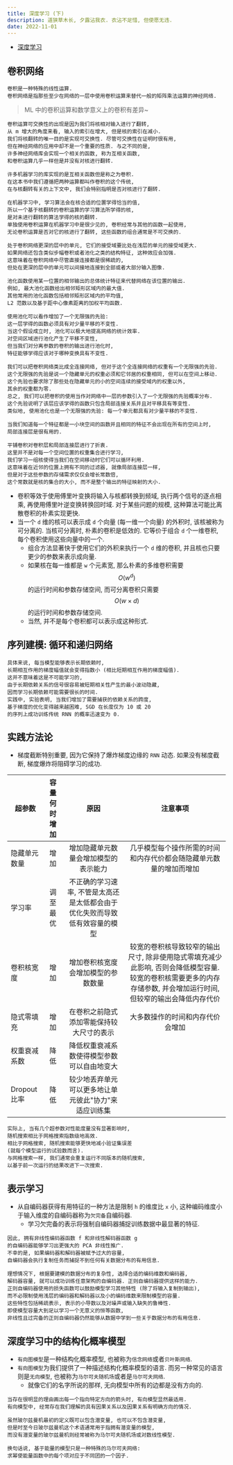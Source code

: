 ```yaml
---
title: 深度学习 (下)
description: 道狭草木长, 夕露沾我衣. 衣沾不足惜, 但使愿无违.
date: 2022-11-01
---
```


- [深度学习](https://book.douban.com/subject/27087503/)

## 卷积网络

```
卷积是一种特殊的线性运算.
卷积网络是指那些至少在网络的一层中使用卷积运算来替代一般的矩阵乘法运算的神经网络.
```

> ML 中的卷积运算和数学意义上的卷积有差异~

```
卷积运算可交换性的出现是因为我们将核相对输入进行了翻转,
从 m 增大的角度来看, 输入的索引在增大, 但是核的索引在减小.
我们将核翻转的唯一目的是实现可交换性. 尽管可交换性在证明时很有用,
但在神经网络的应用中却不是一个重要的性质. 与之不同的是,
许多神经网络库会实现一个相关的函数, 称为互相关函数,
和卷积运算几乎一样但是并没有对核进行翻转.

许多机器学习的库实现的是互相关函数但是称之为卷积.
在这本书中我们遵循把两种运算都叫作卷积的这个传统,
在与核翻转有关的上下文中, 我们会特别指明是否对核进行了翻转.
```

```
在机器学习中, 学习算法会在核合适的位置学得恰当的值,
所以一个基于核翻转的卷积运算的学习算法所学得的核,
是对未进行翻转的算法学得的核的翻转.
单独使用卷积运算在机器学习中是很少见的, 卷积经常与其他的函数一起使用,
无论卷积运算是否对它的核进行了翻转, 这些函数的组合通常是不可交换的.
```

```
处于卷积网络更深的层中的单元, 它们的接受域要比处在浅层的单元的接受域更大.
如果网络还包含类似步幅卷积或者池化之类的结构特征, 这种效应会加强.
这意味着在卷积网络中尽管直接连接都是很稀疏的,
但处在更深的层中的单元可以间接地连接到全部或者大部分输入图像.
```

```
池化函数使用某一位置的相邻输出的总体统计特征来代替网络在该位置的输出.
例如, 最大池化函数给出相邻矩形区域内的最大值.
其他常用的池化函数包括相邻矩形区域内的平均值,
L2 范数以及基于距中心像素距离的加权平均函数.
```

```
使用池化可以看作增加了一个无限强的先验:
这一层学得的函数必须具有对少量平移的不变性.
当这个假设成立时, 池化可以极大地提高网络的统计效率.
对空间区域进行池化产生了平移不变性,
但当我们对分离参数的卷积的输出进行池化时,
特征能够学得应该对于哪种变换具有不变性.
```

```
我们可以把卷积网络类比成全连接网络, 但对于这个全连接网络的权重有一个无限强的先验.
这个无限强的先验是说一个隐藏单元的权重必须和它邻居的权重相同, 但可以在空间上移动.
这个先验也要求除了那些处在隐藏单元的小的空间连续的接受域内的权重以外,
其余的权重都为零.
总之, 我们可以把卷积的使用当作对网络中一层的参数引入了一个无限强的先验概率分布.
这个先验说明了该层应该学得的函数只包含局部连接关系并且对平移具有等变性.
类似地, 使用池化也是一个无限强的先验: 每一个单元都具有对少量平移的不变性.
```

```
当我们知道每一个特征都是一小块空间的函数并且相同的特征不会出现在所有的空间上时,
局部连接层是很有用的.
```

```
平铺卷积对卷积层和局部连接层进行了折衷.
这里并不是对每一个空间位置的权重集合进行学习,
我们学习一组核使得当我们在空间移动时它们可以循环利用.
这意味着在近邻的位置上拥有不同的过滤器, 就像局部连接层一样,
但是对于这些参数的存储需求仅仅会增长常数倍,
这个常数就是核的集合的大小, 而不是整个输出的特征映射的大小.
```

- 卷积等效于使用傅里叶变换将输入与核都转换到频域, 执行两个信号的逐点相乘,
  再使用傅里叶逆变换转换回时域. 对于某些问题的规模,
  这种算法可能比离散卷积的朴素实现更快.
- 当一个 `d` 维的核可以表示成 `d` 个向量 (每一维一个向量) 的外积时,
  该核被称为可分离的. 当核可分离时, 朴素的卷积是低效的.
  它等价于组合 `d` 个一维卷积, 每个卷积使用这些向量中的一个.
  - 组合方法显著快于使用它们的外积来执行一个 `d` 维的卷积,
    并且核也只要更少的参数来表示成向量.
  - 如果核在每一维都是 `w` 个元素宽, 那么朴素的多维卷积需要
    $$ O(w^d) $$
    的运行时间和参数存储空间, 而可分离卷积只需要
    $$ O(w \times d) $$
    的运行时间和参数存储空间.
  - 当然, 并不是每个卷积都可以表示成这种形式.

## 序列建模: 循环和递归网络

```
具体来说, 每当模型能够表示长期依赖时,
长期相互作用的梯度幅值就会变得指数小 (相比短期相互作用的梯度幅值).
这并不意味着这是不可能学习的,
由于长期依赖关系的信号很容易被短期相关性产生的最小波动隐藏,
因而学习长期依赖可能需要很长的时间.
实践中, 实验表明, 当我们增加了需要捕获的依赖关系的跨度,
基于梯度的优化变得越来越困难, SGD 在长度仅为 10 或 20
的序列上成功训练传统 RNN 的概率迅速变为 0.
```

## 实践方法论

- 梯度截断特别重要, 因为它保持了爆炸梯度边缘的 `RNN` 动态.
  如果没有梯度截断, 梯度爆炸将阻碍学习的成功.

| 超参数 | 容量何时增加 | 原因 | 注意事项 |
|-------|:----------:|:---:|:-------:|
| 隐藏单元数量 | 增加 | 增加隐藏单元数量会增加模型的表示能力 | 几乎模型每个操作所需的时间和内存代价都会随隐藏单元数量的增加而增加 |
| 学习率 | 调至最优 | 不正确的学习速率, 不管是太高还是太低都会由于优化失败而导致低有效容量的模型 | |
| 卷积核宽度 | 增加 | 增加卷积核宽度会增加模型的参数数量 | 较宽的卷积核导致较窄的输出尺寸, 除非使用隐式零填充减少此影响, 否则会降低模型容量. 较宽的卷积核需要更多的内存存储参数, 并会增加运行时间, 但较窄的输出会降低内存代价 |
| 隐式零填充 | 增加 | 在卷积之前隐式添加零能保持较大尺寸的表示 | 大多数操作的时间和内存代价会增加 |
| 权重衰减系数 | 降低 | 降低权重衰减系数使得模型参数可以自由地变大 | |
| Dropout 比率 | 降低 | 较少地丢弃单元可以更多地让单元彼此"协力"来适应训练集 | |

```
实际上, 当有几个超参数对性能度量没有显著影响时,
随机搜索相比于网格搜索指数级地高效.
相比于网格搜索, 随机搜索能够更快地减小验证集误差
(就每个模型运行的试验数而言).
与网格搜索一样, 我们通常会重复运行不同版本的随机搜索,
以基于前一次运行的结果改进下一次搜索.
```

## 表示学习

- 从自编码器获得有用特征的一种方法是限制 `h` 的维度比 `x` 小,
  这种编码维度小于输入维度的自编码器称为`欠完备`自编码器.
  - 学习欠完备的表示将强制自编码器捕捉训练数据中最显著的特征.

```
因此, 拥有非线性编码器函数 f 和非线性解码器函数 g
的自编码器能够学习出更强大的 PCA 非线性推广.
不幸的是, 如果编码器和解码器被赋予过大的容量,
自编码器会执行复制任务而捕捉不到任何有关数据分布的有用信息.
```

```
理想情况下, 根据要建模的数据分布的复杂性, 选择合适的编码维数和编码器,
解码器容量, 就可以成功训练任意架构的自编码器. 正则自编码器提供这样的能力.
正则自编码器使用的损失函数可以鼓励模型学习其他特性 (除了将输入复制到输出),
而不必限制使用浅层的编码器和解码器以及小的编码维数来限制模型的容量.
这些特性包括稀疏表示, 表示的小导数以及对噪声或输入缺失的鲁棒性.
即使模型容量大到足以学习一个无意义的恒等函数,
非线性且过完备的正则自编码器仍然能够从数据中学到一些关于数据分布的有用信息.
```

## 深度学习中的结构化概率模型

- `有向图模型`是一种结构化概率模型, 也被称为`信念网络`或者`贝叶斯网络`.
- `有向图模型`为我们提供了一种描述结构化概率模型的语言.
  而另一种常见的语言则是`无向模型`, 也被称为`马尔可夫随机场`或者是`马尔可夫网络`.
  - 就像它们的名字所说的那样, 无向模型中所有的边都是没有方向的.

```
当存在很明显的理由画出每一个指向特定方向的箭头时, 有向模型显然最适用.
有向模型中, 经常存在我们理解的具有因果关系以及因果关系有明确方向的情况.
```

```
虽然玻尔兹曼机最初的定义既可以包含潜变量, 也可以不包含潜变量,
但是时至今日玻尔兹曼机这个术语通常用于指拥有潜变量的模型,
而没有潜变量的玻尔兹曼机则经常被称为马尔可夫随机场或对数线性模型.
```

```
换句话说, 基于能量的模型只是一种特殊的马尔可夫网络:
求幂使能量函数中的每个项对应于不同团的一个因子.
```
